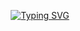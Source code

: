 <p align="center">
  <a href="https://git.io/typing-svg"><img src="https://readme-typing-svg.demolab.com?font=Libre+Barcode+39&size=100&pause=1000&color=2C2EF7&center=true&vCenter=true&random=false&width=435&lines=ysolarh" alt="Typing SVG" /></a>
</p>
